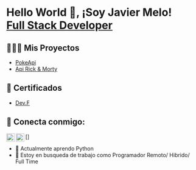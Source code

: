 
<h1>Hello World 👋, ¡Soy Javier Melo! <br/><a href="https://github.com/javiermelom">Full Stack Developer</a> <a href="https://www.linkedin.com/in/javier-fernando-melo-martinez/"></a>

<h2>👩🏽‍💻 Mis Proyectos</h2>

  - [PokeApi](https://github.com/javiermelom/PokeApi)
  - [Api Rick & Morty](https://github.com/javiermelom/Trivia-Api-Ricky-and-Morty)


<h2>📄 Certificados </h2>

- [Dev.F](https://devf.la/)

<h2> 🤳 Conecta conmigo:</h2>

[<img align="left" alt="JavierMelo | LinkedIn" width="22px" src="https://cdn.jsdelivr.net/npm/simple-icons@v3/icons/linkedin.svg" />][linkedin]
[<img align="left" alt="JavierMelo | Github" width="22px" src="https://cdn.jsdelivr.net/npm/simple-icons@v3/icons/github.svg"/>]

[linkedin]: https://linkedin.com/in/javier-fernando-melo-martinez

- 🌱 Actualmente aprendo Python
- 👯 Estoy en busqueda de trabajo como Programador Remoto/ Hibrido/ Full Time
